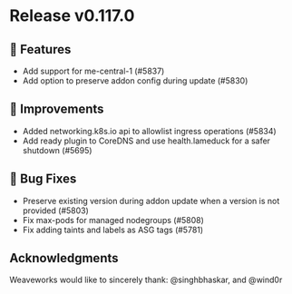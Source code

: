 # Release v0.117.0

## 🚀 Features

- Add support for me-central-1 (#5837)
- Add option to preserve addon config during update (#5830)

## 🎯 Improvements

- Added networking.k8s.io api to allowlist ingress operations (#5834)
- Add ready plugin to CoreDNS and use health.lameduck for a safer shutdown (#5695)

## 🐛 Bug Fixes

- Preserve existing version during addon update when a version is not provided (#5803)
- Fix max-pods for managed nodegroups (#5808)
- Fix adding taints and labels as ASG tags (#5781)

## Acknowledgments
Weaveworks would like to sincerely thank:
@singhbhaskar, and @wind0r